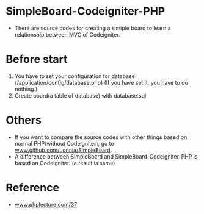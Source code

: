 # SimpleBoard-Codeigniter-PHP
- There are source codes for creating a simiple board to learn a relationship between MVC of Codeigniter.

# Before start
1. You have to set your configuration for database (/application/config/database.php)
(If you have set it, you have to do nothing.)
2. Create board(a table of database) with database.sql

# Others
- If you want to compare the source codes with other things based on normal PHP(without Codeigniter), go to www.github.com/Lonnia/SimpleBoard.
- A difference between SimpleBoard and SimpleBoard-Codeigniter-PHP is based on Codeigniter.
(a result is same)

# Reference
- www.phplecture.com/37
